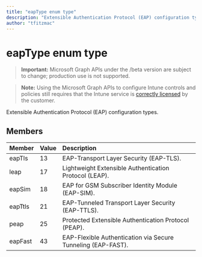 ```yaml
---
title: "eapType enum type"
description: "Extensible Authentication Protocol (EAP) configuration types."
author: "tfitzmac"
---
```


# eapType enum type

> **Important:** Microsoft Graph APIs under the /beta version are subject to change; production use is not supported.

> **Note:** Using the Microsoft Graph APIs to configure Intune controls and policies still requires that the Intune service is [correctly licensed](https://go.microsoft.com/fwlink/?linkid=839381) by the customer.

Extensible Authentication Protocol (EAP) configuration types.

## Members
|Member|Value|Description|
|:---|:---|:---|
|eapTls|13|EAP-Transport Layer Security (EAP-TLS).|
|leap|17|Lightweight Extensible Authentication Protocol (LEAP).|
|eapSim|18|EAP for GSM Subscriber Identity Module (EAP-SIM).|
|eapTtls|21|EAP-Tunneled Transport Layer Security (EAP-TTLS).|
|peap|25|Protected Extensible Authentication Protocol (PEAP).|
|eapFast|43|EAP-Flexible Authentication via Secure Tunneling (EAP-FAST).|



